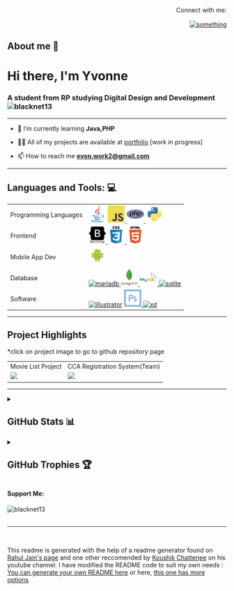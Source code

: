 <p align="right">Connect with me:</p><p align="right"><a href="https://www.linkedin.com/in/yvonyen8/" target="blank"><img align="center" src="https://raw.githubusercontent.com/rahuldkjain/github-profile-readme-generator/master/src/images/icons/Social/linked-in-alt.svg" alt="something" height="20" width="30" /></a></p>

## About me 👋 
<h1 align="left">Hi there, I'm Yvonne</h1>

<h3 align="left"><!--A passionate software developer from Singapore-->A student from RP studying Digital Design and Development  <img src="https://komarev.com/ghpvc/?username=blacknet13&label=Profile%20views&color=ff66cc&style=flat" alt="blacknet13" /> </h3> 


<hr>

- 🌱 I’m currently learning **Java,PHP**

- 👨‍💻 All of my projects are available at [portfolio](https://blacknet13.github.io/webpages/portfolio/) [work in progress]

- 📫 How to reach me **evon.work2@gmail.com**
<hr>

## Languages and Tools: 💻

<table>
   <tr>
    <td>Programming Languages</td>
    <td> <a href="https://www.java.com" target="_blank" rel="noreferrer"> <img src="https://raw.githubusercontent.com/devicons/devicon/master/icons/java/java-original.svg" alt="java" width="40" height="40"/></a> <a href="https://developer.mozilla.org/en-US/docs/Web/JavaScript" target="_blank" rel="noreferrer"> <img src="https://raw.githubusercontent.com/devicons/devicon/master/icons/javascript/javascript-original.svg" alt="javascript" width="40" height="40"/>  </a> <a href="https://www.php.net" target="_blank" rel="noreferrer"> <img src="https://raw.githubusercontent.com/devicons/devicon/master/icons/php/php-original.svg" alt="php" width="40" height="40"/> </a> <a href="https://www.python.org" target="_blank" rel="noreferrer"> <img src="https://raw.githubusercontent.com/devicons/devicon/master/icons/python/python-original.svg" alt="python" width="40" height="40"/> </a></td>
  </tr>

 <tr>
    <td>Frontend</td>
    <td> <a href="https://getbootstrap.com" target="_blank" rel="noreferrer"> <img src="https://raw.githubusercontent.com/devicons/devicon/master/icons/bootstrap/bootstrap-plain-wordmark.svg" alt="bootstrap" width="40" height="40"/> </a> <a href="https://www.w3schools.com/css/" target="_blank" rel="noreferrer"> <img src="https://raw.githubusercontent.com/devicons/devicon/master/icons/css3/css3-original-wordmark.svg" alt="css3" width="40" height="40"/> </a> <a href="https://www.w3.org/html/" target="_blank" rel="noreferrer"> <img src="https://raw.githubusercontent.com/devicons/devicon/master/icons/html5/html5-original-wordmark.svg" alt="html5" width="40" height="40"/> </a></td>
  </tr>

  <tr>
    <td>Mobile App Dev</td>
    <td> <a href="https://developer.android.com" target="_blank" rel="noreferrer"> <img src="https://raw.githubusercontent.com/devicons/devicon/master/icons/android/android-original-wordmark.svg" alt="android" width="40" height="40"/> </a></td>
  </tr>

  <tr>
    <td>Database</td>
    <td>  <a href="https://mariadb.org/" target="_blank" rel="noreferrer"> <img src="https://www.vectorlogo.zone/logos/mariadb/mariadb-icon.svg" alt="mariadb" width="40" height="40"/> </a> <a href="https://www.mongodb.com/" target="_blank" rel="noreferrer"> <img src="https://raw.githubusercontent.com/devicons/devicon/master/icons/mongodb/mongodb-original-wordmark.svg" alt="mongodb" width="40" height="40"/> </a> <a href="https://www.mysql.com/" target="_blank" rel="noreferrer"> <img src="https://raw.githubusercontent.com/devicons/devicon/master/icons/mysql/mysql-original-wordmark.svg" alt="mysql" width="40" height="40"/> </a> <a href="https://www.sqlite.org/" target="_blank" rel="noreferrer"> <img src="https://www.vectorlogo.zone/logos/sqlite/sqlite-icon.svg" alt="sqlite" width="40" height="40"/> </a></td>
  </tr>

  <td>Software</td>
    <td> <a href="https://www.adobe.com/in/products/illustrator.html" target="_blank" rel="noreferrer"> <img src="https://www.vectorlogo.zone/logos/adobe_illustrator/adobe_illustrator-icon.svg" alt="illustrator" width="40" height="40"/></a> <a href="https://www.photoshop.com/en" target="_blank" rel="noreferrer"> <img src="https://raw.githubusercontent.com/devicons/devicon/master/icons/photoshop/photoshop-line.svg" alt="photoshop" width="40" height="40"/> </a>  <a href="https://www.adobe.com/products/xd.html" target="_blank" rel="noreferrer"> <img src="https://cdn.worldvectorlogo.com/logos/adobe-xd.svg" alt="xd" width="40" height="40"/> </a> </td>
  </tr>
</table>

<hr>

## Project Highlights
*click on project image to go to github repository page
<table>
   <tr>
      <td>Movie List Project</td>
      <td>CCA Registration System(Team)</td>
   </tr>
   <tr>
      <td>
         <a href="https://github.com/BlackNet13/moreMoviesLesson12" target="blank">  
<img src="https://github.com/BlackNet13/BlackNet13/assets/123053395/098a737c-9a0f-48d5-87fa-39f0b2cbfda7" height = "100">
 </a>
      </td>
      <td>
          <a href="https://github.com/BlackNet13/C206_CaseStudy" target="blank">  
<img src="https://github.com/BlackNet13/BlackNet13/assets/123053395/fd391b46-ff39-479a-b5c9-f3a685f00000" height = "100">

 </a>
      </td>
   </tr>
</table>



<hr>
<details>
 <summary> <h2> GitHub Stats 📊</h2> </summary>
   
![](https://github-readme-stats.vercel.app/api?username=Blacknet13&theme=omni&hide_border=false&include_all_commits=true&count_private=true)<br/>
![](https://github-readme-streak-stats.herokuapp.com/?user=Blacknet13&theme=omni&hide_border=false)<br/>
![](https://github-readme-stats.vercel.app/api/top-langs/?username=Blacknet13&theme=omni&hide_border=false&include_all_commits=true&count_private=true&layout=compact)
</details>
<details>
 <summary> <h2> GitHub Trophies 🏆</h2> </summary>
   
![](https://github-profile-trophy.vercel.app/?username=Blacknet13&theme=chalk&no-frame=false&no-bg=false&margin-w=4)

</details>

<h4 align="left">Support Me:</h4>
<p><a href="https://ko-fi.com/blacknet13"> <img align="left" src="https://cdn.ko-fi.com/cdn/kofi3.png?v=3" height="40" width="150" alt="blacknet13" /></a></p><br><br>

<hr>

<br><p>This readme is generated with the help of a readme generator found on <a href="https://github.com/rahuldkjain">Rahul Jain's page</a> and one other reccomended by <a href="https://github.com/ortoniKC">Koushik Chatterjee</a> on his youtube channel. I have modified the README code to suit my own needs : <br><a href="https://rahuldkjain.github.io/gh-profile-readme-generator/">You can generate your own README here</a> or here, <a href="https://gprm.itsvg.in/">this one has more options</a></p>

